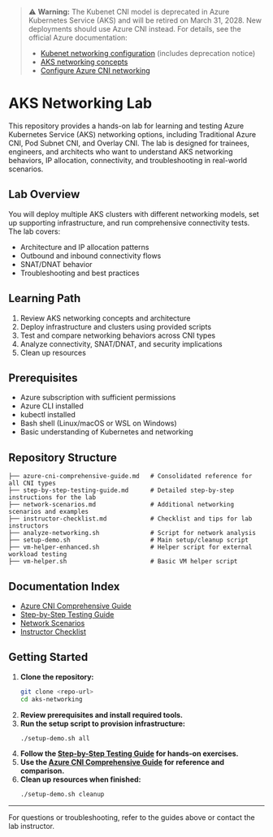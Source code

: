 
> ⚠️ **Warning:** The Kubenet CNI model is deprecated in Azure Kubernetes Service (AKS) and will be retired on March 31, 2028. New deployments should use Azure CNI instead. For details, see the official Azure documentation:
> - [Kubenet networking configuration](https://learn.microsoft.com/en-us/azure/aks/configure-kubenet) (includes deprecation notice)
> - [AKS networking concepts](https://learn.microsoft.com/en-us/azure/aks/concepts-network)
> - [Configure Azure CNI networking](https://learn.microsoft.com/en-us/azure/aks/configure-azure-cni)

# AKS Networking Lab

This repository provides a hands-on lab for learning and testing Azure Kubernetes Service (AKS) networking options, including Traditional Azure CNI, Pod Subnet CNI, and Overlay CNI. The lab is designed for trainees, engineers, and architects who want to understand AKS networking behaviors, IP allocation, connectivity, and troubleshooting in real-world scenarios.

## Lab Overview

You will deploy multiple AKS clusters with different networking models, set up supporting infrastructure, and run comprehensive connectivity tests. The lab covers:
- Architecture and IP allocation patterns
- Outbound and inbound connectivity flows
- SNAT/DNAT behavior
- Troubleshooting and best practices

## Learning Path

1. Review AKS networking concepts and architecture
2. Deploy infrastructure and clusters using provided scripts
3. Test and compare networking behaviors across CNI types
4. Analyze connectivity, SNAT/DNAT, and security implications
5. Clean up resources

## Prerequisites

- Azure subscription with sufficient permissions
- Azure CLI installed
- kubectl installed
- Bash shell (Linux/macOS or WSL on Windows)
- Basic understanding of Kubernetes and networking

## Repository Structure

```
├── azure-cni-comprehensive-guide.md   # Consolidated reference for all CNI types
├── step-by-step-testing-guide.md      # Detailed step-by-step instructions for the lab
├── network-scenarios.md               # Additional networking scenarios and examples
├── instructor-checklist.md            # Checklist and tips for lab instructors
├── analyze-networking.sh              # Script for network analysis
├── setup-demo.sh                      # Main setup/cleanup script
├── vm-helper-enhanced.sh              # Helper script for external workload testing
├── vm-helper.sh                       # Basic VM helper script
```

## Documentation Index

- [Azure CNI Comprehensive Guide](azure-cni-comprehensive-guide.md)
- [Step-by-Step Testing Guide](step-by-step-testing-guide.md)
- [Network Scenarios](network-scenarios.md)
- [Instructor Checklist](instructor-checklist.md)

## Getting Started

1. **Clone the repository:**
   ```bash
   git clone <repo-url>
   cd aks-networking
   ```
2. **Review prerequisites and install required tools.**
3. **Run the setup script to provision infrastructure:**
   ```bash
   ./setup-demo.sh all
   ```
4. **Follow the [Step-by-Step Testing Guide](step-by-step-testing-guide.md) for hands-on exercises.**
5. **Use the [Azure CNI Comprehensive Guide](azure-cni-comprehensive-guide.md) for reference and comparison.**
6. **Clean up resources when finished:**
   ```bash
   ./setup-demo.sh cleanup
   ```

---

For questions or troubleshooting, refer to the guides above or contact the lab instructor.
